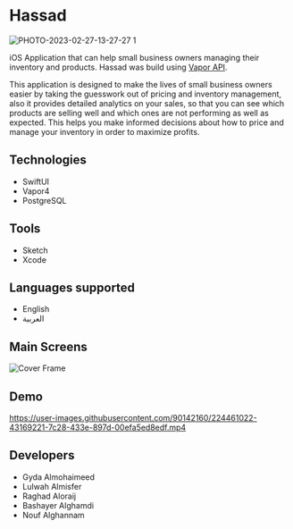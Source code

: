 # Hassad
![PHOTO-2023-02-27-13-27-27 1](https://user-images.githubusercontent.com/90142160/224464558-0ff21b5e-1a9a-4502-966b-3d224a9a5a5a.png)

iOS Application that can help small business owners managing their inventory and products.
Hassad was build using [Vapor API](https://github.com/gyda13/BusinessManagerAPI).

This application is designed to make the lives of small business owners easier by taking the guesswork out of 
pricing and inventory management, also it provides detailed analytics on your sales, so that you can see which
products are selling well and which ones are not performing as well as expected. This helps you make informed
decisions about how to price and manage your inventory in order to maximize profits.

## Technologies
- SwiftUI
- Vapor4
- PostgreSQL

## Tools
- Sketch
- Xcode

## Languages supported
- English </br>
- العربية </br>

## Main Screens
![Cover Frame](https://user-images.githubusercontent.com/90142160/224461031-083c1767-2737-4aeb-8571-37c5501ea5e8.png)

## Demo

https://user-images.githubusercontent.com/90142160/224461022-43169221-7c28-433e-897d-00efa5ed8edf.mp4


## Developers 
- Gyda Almohaimeed
- Lulwah Almisfer
- Raghad Aloraij
- Bashayer Alghamdi
- Nouf Alghannam 
